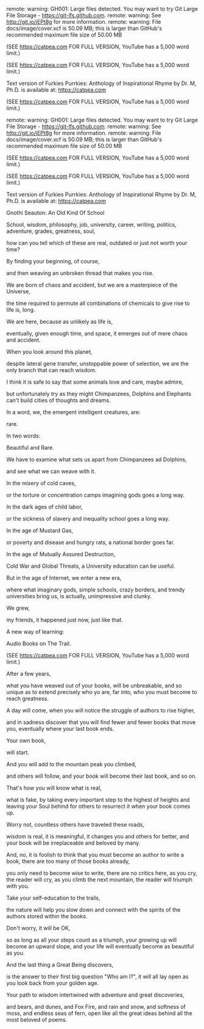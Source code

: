 remote: warning: GH001: Large files detected. You may want to try Git Large File Storage - https://git-lfs.github.com.
remote: warning: See http://git.io/iEPt8g for more information.
remote: warning: File docs/image/cover.xcf is 50.09 MB; this is larger than GitHub's recommended maximum file size of 50.00 MB


(SEE https://catpea.com FOR FULL VERSION, YouTube has a 5,000 word limit.)


(SEE https://catpea.com FOR FULL VERSION, YouTube has a 5,000 word limit.)

Text version of Furkies Purrkies: Anthology of Inspirational Rhyme by Dr. M, Ph.D. is available at: https://catpea.com


(SEE https://catpea.com FOR FULL VERSION, YouTube has a 5,000 word limit.)

remote: warning: GH001: Large files detected. You may want to try Git Large File Storage - https://git-lfs.github.com.
remote: warning: See http://git.io/iEPt8g for more information.
remote: warning: File docs/image/cover.xcf is 50.09 MB; this is larger than GitHub's recommended maximum file size of 50.00 MB


(SEE https://catpea.com FOR FULL VERSION, YouTube has a 5,000 word limit.)


(SEE https://catpea.com FOR FULL VERSION, YouTube has a 5,000 word limit.)


Text version of Furkies Purrkies: Anthology of Inspirational Rhyme by Dr. M, Ph.D. is available at: https://catpea.com

Gnothi Seauton: An Old Kind Of School

School, wisdom, philosophy, job, university, career, writing, politics, adventure, grades, greatness, soul,

how can you tell which of these are real, outdated or just not worth your time?

By finding your beginning, of course,

and then weaving an unbroken thread that makes you rise.

We are born of chaos and accident, but we are a masterpiece of the Universe,

the time required to permute all combinations of chemicals to give rise to life is, long.

We are here, because as unlikely as life is,

eventually, given enough time, and space, it emerges out of mere chaos and accident.

When you look around this planet,

despite lateral gene transfer, unstoppable power of selection, we are the only branch that can reach wisdom.

I think it is safe to say that some animals love and care, maybe admire,

but unfortunately try as they might Chimpanzees, Dolphins and Elephants can't build cities of thoughts and dreams.

In a word, we, the emergent intelligent creatures, are:

rare.

In two words:

Beautiful and Rare.

We have to examine what sets us apart from Chimpanzees ad Dolphins,

and see what we can weave with it.

In the misery of cold caves,

or the torture or concentration camps imagining gods goes a long way.

In the dark ages of child labor,

or the sickness of slavery and inequality school goes a long way.

In the age of Mustard Gas,

or poverty and disease and hungry rats, a national border goes far.

In the age of Mutually Assured Destruction,

Cold War and Global Threats, a University education can be useful.

But in the age of Internet, we enter a new era,

where what imaginary gods, simple schools, crazy borders, and trendy universities bring us, is actually, unimpressive and clunky.

We grew,

my friends, it happened just now, just like that.

A new way of learning:

Audio Books on The Trail.

(SEE https://catpea.com FOR FULL VERSION, YouTube has a 5,000 word limit.)

After a few years,

what you have weaved out of your books, will be unbreakable, and so unique as to extend precisely who yo are, far into, who you must become to reach greatness.

A day will come, when you will notice the struggle of authors to rise higher,

and in sadness discover that you will find fewer and fewer books that move you, eventually where your last book ends.

Your own book,

will start.

And you will add to the mountain peak you climbed,

and others will follow, and your book will become their last book, and so on.

That's how you will know what is real,

what is fake, by taking every important step to the highest of heights and leaving your Soul behind for others to resurrect it when your book comes up.

Worry not, countless others have traveled these roads,

wisdom is real, it is meaningful, it changes you and others for better, and your book will be irreplaceable and beloved by many.

And, no, it is foolish to think that you must become an author to write a book, there are too many of those books already,

you only need to become wise to write, there are no critics here, as you cry, the reader will cry, as you climb the next mountain, the reader will triumph with you.

Take your self-education to the trails,

the nature will help you slow down and connect with the spirits of the authors stored within the books.

Don't worry, it will be OK,

so as long as all your steps count as a triumph, your growing up will become an upward slope, and your life will eventually become as beautiful as you.

And the last thing a Great Being discovers,

is the answer to their first big question "Who am I?", it will all lay open as you look back from your golden age.

Your path to wisdom intertwined with adventure and great discoveries,

and bears, and dunes, and Fox Fire, and rain and snow, and softness of moss, and endless seas of fern, open like all the great ideas behind all the most beloved of poems.
